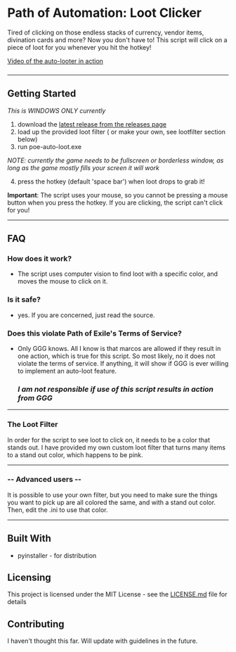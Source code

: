 
# Path of Automation: Loot Clicker

Tired of clicking on those endless stacks of currency, vendor items, divination cards and more? Now you don't have to! This script will click on a piece of loot for you whenever you hit the hotkey!

[Video of the auto-looter in action](https://youtu.be/I2eDgYkn_vU)


### 
---
## Getting Started

   *This is WINDOWS ONLY currently*
   
1. download the [latest release from the releases page](https://github.com/LazyGuyWithRSI/path-of-automation-auto-loot-clicker/releases)
2. load up the provided loot filter ( or make your own, see lootfilter section below)
3. run poe-auto-loot.exe

 *NOTE: currently the game needs to be fullscreen or borderless window, as long as the game mostly fills your screen it will work*
 
4. press the hotkey (default 'space bar') when loot drops to grab it!

**Important**: The script uses your mouse, so you cannot be pressing a mouse button when you press the hotkey. If you are clicking, the script can't click for you!

---
## FAQ

   ### How does it work?
   - The script uses computer vision to find loot with a specific color, and moves the
   mouse to click on it.

   ### Is it safe?
   - yes. If you are concerned, just read the source.

   ### Does this violate Path of Exile's Terms of Service?
   - Only GGG knows. All I know is that marcos are allowed if they result in one action, which is true for this script. So most likely, no it does not violate the terms of service. If anything, it will show if GGG is ever willing to implement an auto-loot feature.

      ### *I am not responsible if use of this script results in action from GGG*

---
### The Loot Filter

In order for the script to see loot to click on, it needs to be a color that stands out.
I have provided my own custom loot filter that turns many items to a stand out color, which happens to be pink.

---
### -- Advanced users --

   It is possible to use your own filter, but you need to make sure the things you want to
pick up are all colored the same, and with a stand out color. Then, edit the .ini to use
that color.

---

## Built With
- pyinstaller - for distribution

## Licensing

This project is licensed under the MIT License - see the [LICENSE.md](LICENSE.md) file for details

## Contributing

I haven't thought this far. Will update with guidelines in the future.